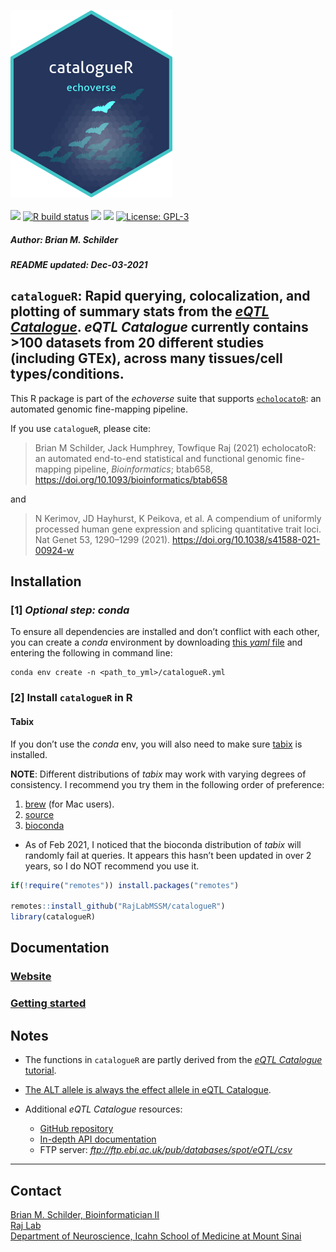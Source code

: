 <img src='https://github.com/RajLabMSSM/catalogueR/raw/dev/inst/hex/hex.png' height='300'><br><br>
[![](https://img.shields.io/badge/devel%20version-0.1.1-black.svg)](https://github.com/RajLabMSSM/catalogueR)
[![R build
status](https://github.com/RajLabMSSM/catalogueR/workflows/R-CMD-check-bioc/badge.svg)](https://github.com/RajLabMSSM/catalogueR/actions)
[![](https://img.shields.io/github/last-commit/RajLabMSSM/catalogueR.svg)](https://github.com/RajLabMSSM/catalogueR/commits/master)
[![](https://codecov.io/gh/RajLabMSSM/catalogueR/branch/master/graph/badge.svg)](https://codecov.io/gh/RajLabMSSM/catalogueR)
[![License:
GPL-3](https://img.shields.io/badge/license-GPL--3-blue.svg)](https://cran.r-project.org/web/licenses/GPL-3)
<h5>
Author: <i>Brian M. Schilder</i>
</h5>
<h5>
README updated: <i>Dec-03-2021</i>
</h5>

## `catalogueR`: Rapid querying, colocalization, and plotting of summary stats from the [*eQTL Catalogue*](https://www.ebi.ac.uk/eqtl/). *eQTL Catalogue* currently contains &gt;100 datasets from 20 different studies (including GTEx), across many tissues/cell types/conditions.

This R package is part of the *echoverse* suite that supports
[`echolocatoR`](https://github.com/RajLabMSSM/echolocatoR): an automated
genomic fine-mapping pipeline.

If you use `catalogueR`, please cite:

> Brian M Schilder, Jack Humphrey, Towfique Raj (2021) echolocatoR: an
> automated end-to-end statistical and functional genomic fine-mapping
> pipeline, *Bioinformatics*; btab658,
> <https://doi.org/10.1093/bioinformatics/btab658>

and

> N Kerimov, JD Hayhurst, K Peikova, et al. A compendium of uniformly
> processed human gene expression and splicing quantitative trait loci.
> Nat Genet 53, 1290–1299 (2021).
> <https://doi.org/10.1038/s41588-021-00924-w>

## Installation

### \[1\] *Optional step: conda*

To ensure all dependencies are installed and don’t conflict with each
other, you can create a *conda* environment by downloading [this *yaml*
file](https://github.com/RajLabMSSM/catalogueR/blob/master/inst/conda/catalogueR.yml)
and entering the following in command line:

    conda env create -n <path_to_yml>/catalogueR.yml

### \[2\] Install `catalogueR` in R

#### Tabix

If you don’t use the *conda* env, you will also need to make sure
[tabix](http://www.htslib.org/doc/tabix.html) is installed.

**NOTE**: Different distributions of *tabix* may work with varying
degrees of consistency. I recommend you try them in the following order
of preference:

1.  [brew](https://formulae.brew.sh/formula/htslib) (for Mac users).
2.  [source](http://www.htslib.org/download/)
3.  [bioconda](https://anaconda.org/bioconda/tabix)

-   As of Feb 2021, I noticed that the bioconda distribution of *tabix*
    will randomly fail at queries. It appears this hasn’t been updated
    in over 2 years, so I do NOT recommend you use it.

``` r
if(!require("remotes")) install.packages("remotes")

remotes::install_github("RajLabMSSM/catalogueR")
library(catalogueR)
```

## Documentation

### [Website](https://rajlabmssm.github.io/catalogueR)

### [Getting started](https://rajlabmssm.github.io/catalogueR/articles/catalogueR)

## Notes

-   The functions in `catalogueR` are partly derived from the [*eQTL
    Catalogue*
    tutorial](http://htmlpreview.github.io/?https://github.com/eQTL-Catalogue/eQTL-Catalogue-resources/blob/master/scripts/eQTL_API_usecase.html).  

-   [The ALT allele is always the effect allele in eQTL
    Catalogue](https://www.ebi.ac.uk/eqtl/Data_access/).

-   Additional *eQTL Catalogue* resources:

    -   [GitHub
        repository](https://github.com/eQTL-Catalogue/eQTL-Catalogue-resources)  
    -   [In-depth API
        documentation](https://www.ebi.ac.uk/eqtl/api-docs/)
    -   FTP server: *<ftp://ftp.ebi.ac.uk/pub/databases/spot/eQTL/csv>*

<hr>

## Contact

<a href="https://bschilder.github.io/BMSchilder/" target="_blank">Brian
M. Schilder, Bioinformatician II</a>  
<a href="https://rajlab.org" target="_blank">Raj Lab</a>  
<a href="https://icahn.mssm.edu/about/departments/neuroscience" target="_blank">Department
of Neuroscience, Icahn School of Medicine at Mount Sinai</a>
